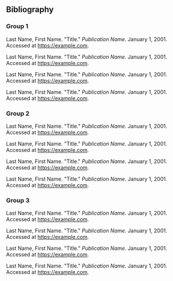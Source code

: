 ## Bibliography

### Group 1

<div id="1"></div>

Last Name, First Name. "Title." _Publication Name_. January 1, 2001. Accessed at https://example.com.

<div id="2"></div>

Last Name, First Name. "Title." _Publication Name_. January 1, 2001. Accessed at https://example.com.

<div id="3"></div>

Last Name, First Name. "Title." _Publication Name_. January 1, 2001. Accessed at https://example.com.

<div id="4"></div>

Last Name, First Name. "Title." _Publication Name_. January 1, 2001. Accessed at https://example.com.

### Group 2

<div id="5"></div>

Last Name, First Name. "Title." _Publication Name_. January 1, 2001. Accessed at https://example.com.

<div id="6"></div>

Last Name, First Name. "Title." _Publication Name_. January 1, 2001. Accessed at https://example.com.

<div id="7"></div>

Last Name, First Name. "Title." _Publication Name_. January 1, 2001. Accessed at https://example.com.

<div id="8"></div>

Last Name, First Name. "Title." _Publication Name_. January 1, 2001. Accessed at https://example.com.

### Group 3

<div id="9"></div>

Last Name, First Name. "Title." _Publication Name_. January 1, 2001. Accessed at https://example.com.

<div id="10"></div>

Last Name, First Name. "Title." _Publication Name_. January 1, 2001. Accessed at https://example.com.

<div id="11"></div>

Last Name, First Name. "Title." _Publication Name_. January 1, 2001. Accessed at https://example.com.

<div id="12"></div>

Last Name, First Name. "Title." _Publication Name_. January 1, 2001. Accessed at https://example.com.
